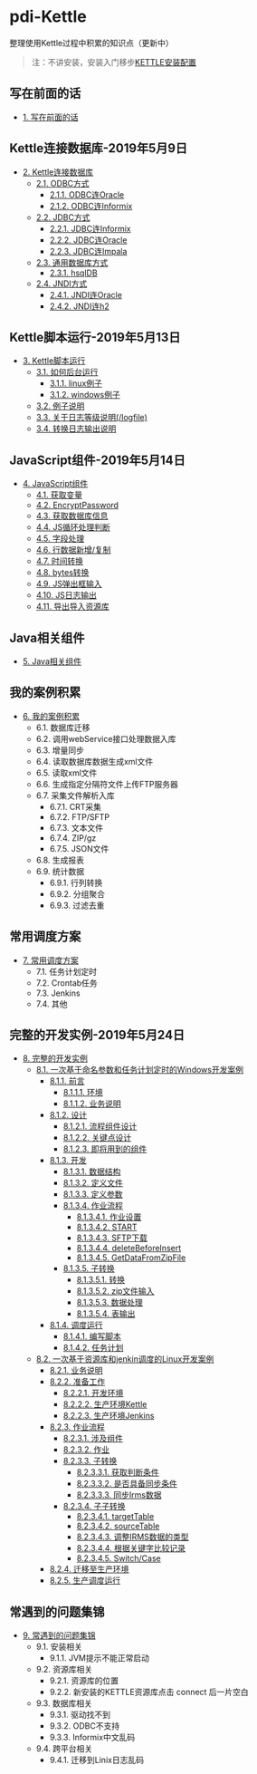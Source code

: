 # pdi-Kettle
整理使用Kettle过程中积累的知识点（更新中）
> 注：不讲安装，安装入门移步[KETTLE安装配置](https://www.cnblogs.com/missfox18/p/7215062.html)

## 写在前面的话
* [1. 写在前面的话](/ETL之Kettle使用手册2019（更新中）.md)

## Kettle连接数据库-2019年5月9日
* [2. Kettle连接数据库](Kettle连接数据库/README.md)
	* [2.1. ODBC方式](Kettle连接数据库/README.md#21-odbc方式)
		* [2.1.1. ODBC连Oracle](Kettle连接数据库/README.md#211-odbc连oracle)
		* [2.1.2. ODBC连Informix](Kettle连接数据库/README.md#212-odbc连informix)
	* [2.2. JDBC方式](Kettle连接数据库/README.md#22-JDBC方式)
		* [2.2.1. JDBC连Informix](Kettle连接数据库/README.md#221-jdbc连informix)
		* [2.2.2. JDBC连Oracle](Kettle连接数据库/README.md#222-jdbc连oracle)
		* [2.2.3. JDBC连Impala](Kettle连接数据库/README.md#223-jdbc连impala)
	* [2.3. 通用数据库方式](Kettle连接数据库/README.md#23-通用数据库方式)
		* [2.3.1. hsqlDB](Kettle连接数据库/README.md#231-hsqldb)
	* [2.4. JNDI方式](Kettle连接数据库/README.md)
		* [2.4.1. JNDI连Oracle](Kettle连接数据库/README.md#241-jndi连oracle)
		* [2.4.2. JNDI连h2](Kettle连接数据库/README.md#242-jndi连h2)

## Kettle脚本运行-2019年5月13日
- [3. Kettle脚本运行](Kettle脚本运行/README.md#3-kettle%E8%84%9A%E6%9C%AC%E8%BF%90%E8%A1%8C)
  - [3.1. 如何后台运行](Kettle脚本运行/README.md#31-%E5%A6%82%E4%BD%95%E5%90%8E%E5%8F%B0%E8%BF%90%E8%A1%8C)
    - [3.1.1. linux例子](Kettle脚本运行/README.md#311-linux%E4%BE%8B%E5%AD%90)
    - [3.1.2. windows例子](Kettle脚本运行/README.md#312-windows%E4%BE%8B%E5%AD%90)
  - [3.2. 例子说明](Kettle脚本运行/README.md#32-%E4%BE%8B%E5%AD%90%E8%AF%B4%E6%98%8E)
  - [3.3. 关于日志等级说明(/logfile)](Kettle脚本运行/README.md#33-%E5%85%B3%E4%BA%8E%E6%97%A5%E5%BF%97%E7%AD%89%E7%BA%A7%E8%AF%B4%E6%98%8Elogfile)
  - [3.4. 转换日志输出说明](Kettle脚本运行/README.md#34-%E8%BD%AC%E6%8D%A2%E6%97%A5%E5%BF%97%E8%BE%93%E5%87%BA%E8%AF%B4%E6%98%8E)

## JavaScript组件-2019年5月14日
* [4. JavaScript组件](JavaScript组件/README.md#4-javascript组件)
  * [4.1. 获取变量](JavaScript组件/README.md#41-获取变量)
  * [4.2. EncryptPassword](JavaScript组件/README.md#42-encryptpassword)
  * [4.3. 获取数据库信息](JavaScript组件/README.md#43-获取数据库信息)
  * [4.4. JS循环处理判断](JavaScript组件/README.md#44-js循环处理判断)
  * [4.5. 字段处理](JavaScript组件/README.md#45-字段处理)
  * [4.6. 行数据新增/复制](JavaScript组件/README.md#46-行数据新增复制)
  * [4.7. 时间转换](JavaScript组件/README.md#47-时间转换)
  * [4.8. bytes转换](JavaScript组件/README.md#48-bytes转换)
  * [4.9. JS弹出框输入](JavaScript组件/README.md#49-js弹出框输入)
  * [4.10. JS日志输出](JavaScript组件/README.md#410-js日志输出)
  * [4.11. 导出导入资源库](JavaScript组件/README.md#411-导出导入资源库)

## Java相关组件
* [5. Java相关组件](Java相关组件/README.md)

## 我的案例积累
* [6. 我的案例积累](我的案例积累/README.md)
	* 6.1. 数据库迁移  
	* 6.2. 调用webService接口处理数据入库
	* 6.3. 增量同步 
	* 6.4. 读取数据库数据生成xml文件  
	* 6.5. 读取xml文件 
	* 6.6. 生成指定分隔符文件上传FTP服务器  
	* 6.7. 采集文件解析入库  
		* 6.7.1. CRT采集  
		* 6.7.2. FTP/SFTP 
		* 6.7.3. 文本文件 
		* 6.7.4. ZIP/gz
		* 6.7.5. JSON文件 
	* 6.8. 生成报表 
	* 6.9. 统计数据 
		* 6.9.1. 行列转换 
		* 6.9.2. 分组聚合 
		* 6.9.3. 过滤去重 

## 常用调度方案
* [7. 常用调度方案](常用调度方案/README.md)
	* 7.1. 任务计划定时
	* 7.2. Crontab任务 
	* 7.3. Jenkins  
	* 7.4. 其他  

## 完整的开发实例-2019年5月24日
- [8. 完整的开发实例](完整的开发实例/README.md#8-%E5%AE%8C%E6%95%B4%E7%9A%84%E5%BC%80%E5%8F%91%E5%AE%9E%E4%BE%8B)
  - [8.1. 一次基于命名参数和任务计划定时的Windows开发案例](完整的开发实例/README.md#81-%E4%B8%80%E6%AC%A1%E5%9F%BA%E4%BA%8E%E5%91%BD%E5%90%8D%E5%8F%82%E6%95%B0%E5%92%8C%E4%BB%BB%E5%8A%A1%E8%AE%A1%E5%88%92%E5%AE%9A%E6%97%B6%E7%9A%84windows%E5%BC%80%E5%8F%91%E6%A1%88%E4%BE%8B)
    - [8.1.1. 前言](完整的开发实例/README.md#811-%E5%89%8D%E8%A8%80)
      - [8.1.1.1. 环境](完整的开发实例/README.md#8111-%E7%8E%AF%E5%A2%83)
      - [8.1.1.2. 业务说明](完整的开发实例/README.md#8112-%E4%B8%9A%E5%8A%A1%E8%AF%B4%E6%98%8E)
    - [8.1.2. 设计](完整的开发实例/README.md#812-%E8%AE%BE%E8%AE%A1)
      - [8.1.2.1. 流程组件设计](完整的开发实例/README.md#8121-%E6%B5%81%E7%A8%8B%E7%BB%84%E4%BB%B6%E8%AE%BE%E8%AE%A1)
      - [8.1.2.2. 关键点设计](完整的开发实例/README.md#8122-%E5%85%B3%E9%94%AE%E7%82%B9%E8%AE%BE%E8%AE%A1)
      - [8.1.2.3. 即将用到的组件](完整的开发实例/README.md#8123-%E5%8D%B3%E5%B0%86%E7%94%A8%E5%88%B0%E7%9A%84%E7%BB%84%E4%BB%B6)
    - [8.1.3. 开发](完整的开发实例/README.md#813-%E5%BC%80%E5%8F%91)
      - [8.1.3.1. 数据结构](完整的开发实例/README.md#8131-%E6%95%B0%E6%8D%AE%E7%BB%93%E6%9E%84)
      - [8.1.3.2. 定义文件](完整的开发实例/README.md#8132-%E5%AE%9A%E4%B9%89%E6%96%87%E4%BB%B6)
      - [8.1.3.3. 定义参数](完整的开发实例/README.md#8133-%E5%AE%9A%E4%B9%89%E5%8F%82%E6%95%B0)
      - [8.1.3.4. 作业流程](完整的开发实例/README.md#8134-%E4%BD%9C%E4%B8%9A%E6%B5%81%E7%A8%8B)
        - [8.1.3.4.1. 作业设置](完整的开发实例/README.md#81341-%E4%BD%9C%E4%B8%9A%E8%AE%BE%E7%BD%AE)
        - [8.1.3.4.2. START](完整的开发实例/README.md#81342-start)
        - [8.1.3.4.3. SFTP下载](完整的开发实例/README.md#81343-sftp%E4%B8%8B%E8%BD%BD)
        - [8.1.3.4.4. deleteBeforeInsert](完整的开发实例/README.md#81344-deletebeforeinsert)
        - [8.1.3.4.5. GetDataFromZipFile](完整的开发实例/README.md#81345-getdatafromzipfile)
      - [8.1.3.5. 子转换](完整的开发实例/README.md#8135-%E5%AD%90%E8%BD%AC%E6%8D%A2)
        - [8.1.3.5.1. 转换](完整的开发实例/README.md#81351-%E8%BD%AC%E6%8D%A2)
        - [8.1.3.5.2. zip文件输入](完整的开发实例/README.md#81352-zip%E6%96%87%E4%BB%B6%E8%BE%93%E5%85%A5)
        - [8.1.3.5.3. 数据处理](完整的开发实例/README.md#81353-%E6%95%B0%E6%8D%AE%E5%A4%84%E7%90%86)
        - [8.1.3.5.4. 表输出](完整的开发实例/README.md#81354-%E8%A1%A8%E8%BE%93%E5%87%BA)
    - [8.1.4. 调度运行](完整的开发实例/README.md#814-%E8%B0%83%E5%BA%A6%E8%BF%90%E8%A1%8C)
      - [8.1.4.1. 编写脚本](完整的开发实例/README.md#8141-%E7%BC%96%E5%86%99%E8%84%9A%E6%9C%AC)
      - [8.1.4.2. 任务计划](完整的开发实例/README.md#8142-%E4%BB%BB%E5%8A%A1%E8%AE%A1%E5%88%92)
  - [8.2. 一次基于资源库和jenkin调度的Linux开发案例](完整的开发实例/README.md#82-%E4%B8%80%E6%AC%A1%E5%9F%BA%E4%BA%8E%E8%B5%84%E6%BA%90%E5%BA%93%E5%92%8Cjenkin%E8%B0%83%E5%BA%A6%E7%9A%84linux%E5%BC%80%E5%8F%91%E6%A1%88%E4%BE%8B)
    - [8.2.1. 业务说明](完整的开发实例/README.md#821-%E4%B8%9A%E5%8A%A1%E8%AF%B4%E6%98%8E)
    - [8.2.2. 准备工作](完整的开发实例/README.md#822-%E5%87%86%E5%A4%87%E5%B7%A5%E4%BD%9C)
      - [8.2.2.1. 开发环境](完整的开发实例/README.md#8221-%E5%BC%80%E5%8F%91%E7%8E%AF%E5%A2%83)
      - [8.2.2.2. 生产环境Kettle](完整的开发实例/README.md#8222-%E7%94%9F%E4%BA%A7%E7%8E%AF%E5%A2%83kettle)
      - [8.2.2.3. 生产环境Jenkins](完整的开发实例/README.md#8223-%E7%94%9F%E4%BA%A7%E7%8E%AF%E5%A2%83jenkins)
    - [8.2.3. 作业流程](完整的开发实例/README.md#823-%E4%BD%9C%E4%B8%9A%E6%B5%81%E7%A8%8B)
      - [8.2.3.1. 涉及组件](完整的开发实例/README.md#8231-%E6%B6%89%E5%8F%8A%E7%BB%84%E4%BB%B6)
      - [8.2.3.2. 作业](完整的开发实例/README.md#8232-%E4%BD%9C%E4%B8%9A)
      - [8.2.3.3. 子转换](完整的开发实例/README.md#8233-%E5%AD%90%E8%BD%AC%E6%8D%A2)
        - [8.2.3.3.1. 获取判断条件](完整的开发实例/README.md#82331-%E8%8E%B7%E5%8F%96%E5%88%A4%E6%96%AD%E6%9D%A1%E4%BB%B6)
        - [8.2.3.3.2. 是否具备同步条件](完整的开发实例/README.md#82332-%E6%98%AF%E5%90%A6%E5%85%B7%E5%A4%87%E5%90%8C%E6%AD%A5%E6%9D%A1%E4%BB%B6)
        - [8.2.3.3.3. 同步Irms数据](完整的开发实例/README.md#82333-%E5%90%8C%E6%AD%A5irms%E6%95%B0%E6%8D%AE)
      - [8.2.3.4. 子子转换](完整的开发实例/README.md#8234-%E5%AD%90%E5%AD%90%E8%BD%AC%E6%8D%A2)
        - [8.2.3.4.1. targetTable](完整的开发实例/README.md#82341-targettable)
        - [8.2.3.4.2. sourceTable](完整的开发实例/README.md#82342-sourcetable)
        - [8.2.3.4.3. 调整IRMS数据的类型](完整的开发实例/README.md#82343-%E8%B0%83%E6%95%B4irms%E6%95%B0%E6%8D%AE%E7%9A%84%E7%B1%BB%E5%9E%8B)
        - [8.2.3.4.4. 根据关键字比较记录](完整的开发实例/README.md#82344-%E6%A0%B9%E6%8D%AE%E5%85%B3%E9%94%AE%E5%AD%97%E6%AF%94%E8%BE%83%E8%AE%B0%E5%BD%95)
        - [8.2.3.4.5. Switch/Case](完整的开发实例/README.md#82345-switchcase)
    - [8.2.4. 迁移至生产环境](完整的开发实例/README.md#824-%E8%BF%81%E7%A7%BB%E8%87%B3%E7%94%9F%E4%BA%A7%E7%8E%AF%E5%A2%83)
    - [8.2.5. 生产调度运行](完整的开发实例/README.md#825-%E7%94%9F%E4%BA%A7%E8%B0%83%E5%BA%A6%E8%BF%90%E8%A1%8C)

## 常遇到的问题集锦
* [9. 常遇到的问题集锦](常遇到的问题集锦/README.md)  
	* 9.1. 安装相关 
		* 9.1.1. JVM提示不能正常启动  
	* 9.2. 资源库相关  
		* 9.2.1. 资源库的位置
		* 9.2.2. 新安装的KETTLE资源库点击 connect 后一片空白  
	* 9.3. 数据库相关  
		* 9.3.1. 驱动找不到  
		* 9.3.2. ODBC不支持  
		* 9.3.3. Informix中文乱码  
	* 9.4. 跨平台相关  
		* 9.4.1. 迁移到Linix日志乱码  

